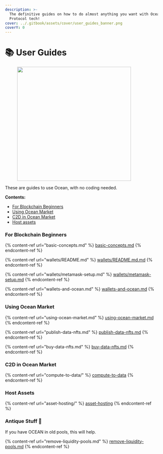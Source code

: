 ```yaml
---
description: >-
  The definitive guides on how to do almost anything you want with Ocean
  Protocol tech!
cover: ../.gitbook/assets/cover/user_guides_banner.png
coverY: 0
---
```


# 📚 User Guides

<figure><img src="../.gitbook/assets/gif/follow-instructions.gif" alt="" width="375"><figcaption></figcaption></figure>

These are guides to use Ocean, with no coding needed.

**Contents:**
- [For Blockchain Beginners](#for-blockchain-beginners)
- [Using Ocean Market](#using-ocean-market)
- [C2D in Ocean Market](#c2d-in-ocean-market)
- [Host assets](#host-assets)

### For Blockchain Beginners

{% content-ref url="basic-concepts.md" %}
[basic-concepts.md](basic-concepts.md)
{% endcontent-ref %}

{% content-ref url="wallets/README.md" %}
[wallets/README.md.md](wallets/README.md)
{% endcontent-ref %}

{% content-ref url="wallets/metamask-setup.md" %}
[wallets/metamask-setup.md](wallets/metamask-setup.md)
{% endcontent-ref %}

{% content-ref url="wallets-and-ocean.md" %}
[wallets-and-ocean.md](wallets-and-ocean.md)
{% endcontent-ref %}


### Using Ocean Market

{% content-ref url="using-ocean-market.md" %}
[using-ocean-market.md](using-ocean-market.md)
{% endcontent-ref %}

{% content-ref url="publish-data-nfts.md" %}
[publish-data-nfts.md](publish-data-nfts.md)
{% endcontent-ref %}

{% content-ref url="buy-data-nfts.md" %}
[buy-data-nfts.md](buy-data-nfts.md)
{% endcontent-ref %}

### C2D in Ocean Market

{% content-ref url="compute-to-data/" %}
[compute-to-data](compute-to-data/README.md)
{% endcontent-ref %}

### Host Assets

{% content-ref url="asset-hosting/" %}
[asset-hosting](asset-hosting/README.md)
{% endcontent-ref %}

### Antique Stuff 🏺

If you have OCEAN in old pools, this will help.

{% content-ref url="remove-liquidity-pools.md" %}
[remove-liquidity-pools.md](remove-liquidity-pools.md)
{% endcontent-ref %}

